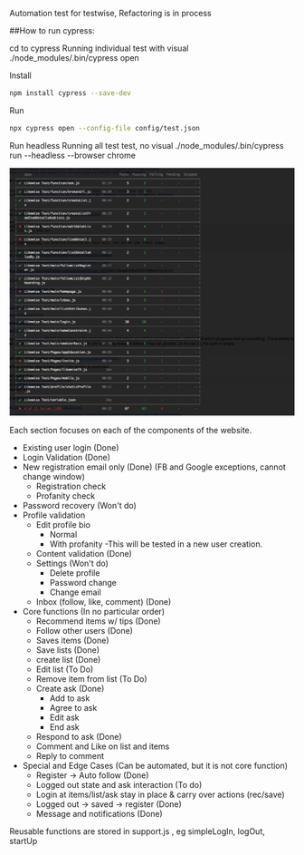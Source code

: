 Automation test for testwise,
Refactoring is in process

##How to run cypress:

cd to cypress
Running individual test with visual 
./node_modules/.bin/cypress open

Install

```bash
npm install cypress --save-dev
```

Run
```bash
npx cypress open --config-file config/test.json
```

Run headless
Running all test test, no visual
./node_modules/.bin/cypress run --headless --browser chrome

![image of sample result](https://github.com/satapornW/Testwise/blob/master/Screen%20Shot%202020-07-31%20at%208.27.39%20AM.png)

Each section focuses on each of the components of the website.

- Existing user login (Done)
- Login Validation (Done) 
- New registration email only (Done) (FB and Google exceptions, cannot change window)
	- Registration check
	- Profanity check
- Password recovery (Won't do)
- Profile validation
	- Edit profile bio
		- Normal
		- With profanity
			-This will be tested in a new user creation.
	- Content validation (Done)
	- Settings (Won't do)
		- Delete profile
		- Password change 
		- Change email
	- Inbox (follow, like, comment) (Done) 
- Core functions (In no particular order)
	- Recommend items w/ tips (Done)
	- Follow other users (Done)
	- Saves items (Done)
	- Save lists (Done)
	- create list (Done)
	- Edit list (To Do)
	- Remove item from list (To Do)
	- Create ask (Done)
		- Add to ask
		- Agree to ask
		- Edit ask
		- End ask
	- Respond to ask (Done)
	- Comment and Like on list and items
	- Reply to comment
- Special and Edge Cases (Can be automated, but it is not core function)
	- Register -> Auto follow (Done)
	- Logged out state and ask interaction (To do)
	- Login at items/list/ask stay in place & carry over actions (rec/save)
	- Logged out -> saved -> register (Done)
	- Message and notifications (Done)

Reusable functions are stored in support.js , eg simpleLogIn, logOut, startUp


